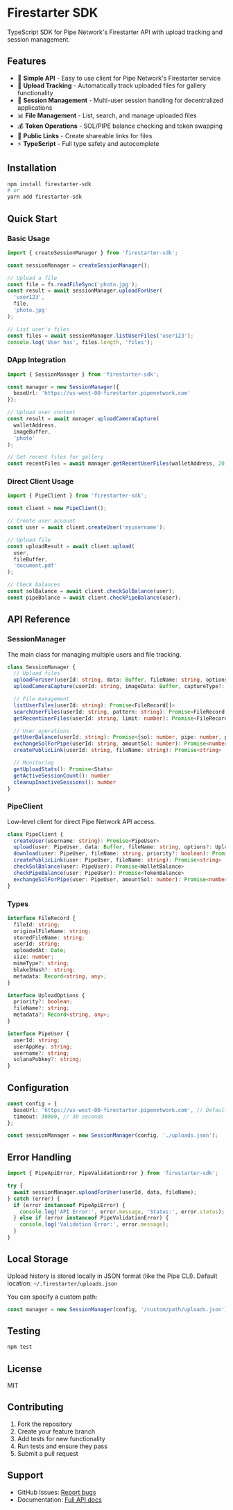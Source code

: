 # Firestarter SDK

TypeScript SDK for Pipe Network's Firestarter API with upload tracking and session management.

## Features

- 🚀 **Simple API** - Easy to use client for Pipe Network's Firestarter service
- 📝 **Upload Tracking** - Automatically track uploaded files for gallery functionality
- 👥 **Session Management** - Multi-user session handling for decentralized applications
- 📊 **File Management** - List, search, and manage uploaded files
- 💰 **Token Operations** - SOL/PIPE balance checking and token swapping
- 🔗 **Public Links** - Create shareable links for files
- ⚡ **TypeScript** - Full type safety and autocomplete

## Installation

```bash
npm install firestarter-sdk
# or
yarn add firestarter-sdk
```

## Quick Start

### Basic Usage

```typescript
import { createSessionManager } from 'firestarter-sdk';

const sessionManager = createSessionManager();

// Upload a file
const file = fs.readFileSync('photo.jpg');
const result = await sessionManager.uploadForUser(
  'user123',
  file,
  'photo.jpg'
);

// List user's files
const files = await sessionManager.listUserFiles('user123');
console.log('User has', files.length, 'files');
```

### DApp Integration

```typescript
import { SessionManager } from 'firestarter-sdk';

const manager = new SessionManager({
  baseUrl: 'https://us-west-00-firestarter.pipenetwork.com'
});

// Upload user content
const result = await manager.uploadCameraCapture(
  walletAddress,
  imageBuffer,
  'photo'
);

// Get recent files for gallery
const recentFiles = await manager.getRecentUserFiles(walletAddress, 20);
```

### Direct Client Usage

```typescript
import { PipeClient } from 'firestarter-sdk';

const client = new PipeClient();

// Create user account
const user = await client.createUser('myusername');

// Upload file
const uploadResult = await client.upload(
  user,
  fileBuffer,
  'document.pdf'
);

// Check balances
const solBalance = await client.checkSolBalance(user);
const pipeBalance = await client.checkPipeBalance(user);
```

## API Reference

### SessionManager

The main class for managing multiple users and file tracking.

```typescript
class SessionManager {
  // Upload files
  uploadForUser(userId: string, data: Buffer, fileName: string, options?: UploadOptions): Promise<UploadResult>
  uploadCameraCapture(userId: string, imageData: Buffer, captureType?: string): Promise<UploadResult>

  // File management
  listUserFiles(userId: string): Promise<FileRecord[]>
  searchUserFiles(userId: string, pattern: string): Promise<FileRecord[]>
  getRecentUserFiles(userId: string, limit: number): Promise<FileRecord[]>

  // User operations
  getUserBalance(userId: string): Promise<{sol: number, pipe: number, publicKey: string}>
  exchangeSolForPipe(userId: string, amountSol: number): Promise<number>
  createPublicLink(userId: string, fileName: string): Promise<string>

  // Monitoring
  getUploadStats(): Promise<Stats>
  getActiveSessionCount(): number
  cleanupInactiveSessions(): number
}
```

### PipeClient

Low-level client for direct Pipe Network API access.

```typescript
class PipeClient {
  createUser(username: string): Promise<PipeUser>
  upload(user: PipeUser, data: Buffer, fileName: string, options?: UploadOptions): Promise<UploadResult>
  download(user: PipeUser, fileName: string, priority?: boolean): Promise<Buffer>
  createPublicLink(user: PipeUser, fileName: string): Promise<string>
  checkSolBalance(user: PipeUser): Promise<WalletBalance>
  checkPipeBalance(user: PipeUser): Promise<TokenBalance>
  exchangeSolForPipe(user: PipeUser, amountSol: number): Promise<number>
}
```

### Types

```typescript
interface FileRecord {
  fileId: string;
  originalFileName: string;
  storedFileName: string;
  userId: string;
  uploadedAt: Date;
  size: number;
  mimeType?: string;
  blake3Hash?: string;
  metadata: Record<string, any>;
}

interface UploadOptions {
  priority?: boolean;
  fileName?: string;
  metadata?: Record<string, any>;
}

interface PipeUser {
  userId: string;
  userAppKey: string;
  username?: string;
  solanaPubkey?: string;
}
```

## Configuration

```typescript
const config = {
  baseUrl: 'https://us-west-00-firestarter.pipenetwork.com', // Default
  timeout: 30000, // 30 seconds
};

const sessionManager = new SessionManager(config, './uploads.json');
```

## Error Handling

```typescript
import { PipeApiError, PipeValidationError } from 'firestarter-sdk';

try {
  await sessionManager.uploadForUser(userId, data, fileName);
} catch (error) {
  if (error instanceof PipeApiError) {
    console.log('API Error:', error.message, 'Status:', error.status);
  } else if (error instanceof PipeValidationError) {
    console.log('Validation Error:', error.message);
  }
}
```

## Local Storage

Upload history is stored locally in JSON format (like the Pipe CLI). Default location: `~/.firestarter/uploads.json`

You can specify a custom path:

```typescript
const manager = new SessionManager(config, '/custom/path/uploads.json');
```

## Testing

```bash
npm test
```

## License

MIT

## Contributing

1. Fork the repository
2. Create your feature branch
3. Add tests for new functionality
4. Run tests and ensure they pass
5. Submit a pull request

## Support

- GitHub Issues: [Report bugs](https://github.com/0xmigi/firestarter-sdk/issues)
- Documentation: [Full API docs](https://github.com/0xmigi/firestarter-sdk)